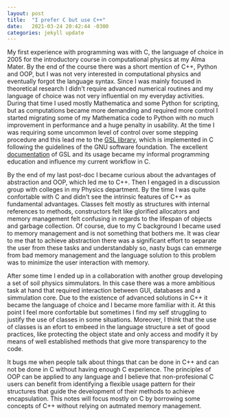```yaml
---
layout: post
title:  "I prefer C but use C++"
date:   2021-03-24 20:42:44 -0300
categories: jekyll update
---
```


My first experience with programming was with C, the language of choice in 2005 for the introductory course in computational physics at my Alma Mater. By the end of the course there was a short mention of C++, Python and OOP, but I was not very interested in computational physics and eventually forgot the language syntax. Since I was mainly focused in theoretical research I didn't require advanced numerical routines and my language of choice was not very influential on my everyday activities. During that time I used mostly Mathematica and some Python for scripting, but as computations became more demanding and required more control I started migrating some of my Mathematica code to Python with no much improvement in performance and a huge penalty in usability. At the time I was requiring some uncommon level of control over some stepping procedure and this lead me to the [GSL library](https://www.gnu.org/software/gsl/), which is implemented in C following the guidelines of the GNU software foundation. The excellent [documentation](https://www.gnu.org/software/gsl/doc/html/index.html) of GSL and its usage became my informal programming education and influence my current workflow in C.

By the end of my last post-doc I became curious about the advantages of abstraction and OOP, which led me to C++. Then I engaged in a discussion group with colleges in my Physics department. By the time I was quite confortable with C and didn't see the intrinsic features of C++ as fundamental advantages. Classes felt mostly as structures with internal references to methods, constructors felt like glorified allocators and memory management felt confusing in regards to the lifespan of objects and garbage collection. Of course, due to my C background I became used to memory management and is not something that bothers me. It was clear to me that to achieve abstraction there was a significant effort to separate the user from these tasks and understandably so, nasty bugs can emmerge from bad memory management and the language solution to this problem was to minimize the user interaction with memory.

After some time I ended up in a collaboration with another group developing a set of soil physics simmulators. In this case there was a more ambitious task at hand that required interaction between GUI, databases and a simmulation core. Due to the existence of advanced solutions in C++ it became the language of choice and I became more familiar with it. At this point I feel more confortable but sometimes I find my self struggling to justify the use of classes in some situations. Moreover, I think that the use of classes is an efort to embeed in the language structure a set of good practices, like protecting the object state and only access and modify it by means of well established methods that give more transparency to the code.

It bugs me when people talk about things that can be done in C++ and can not be done in C without having enough C experience. The principles of OOP can be applied to any language and I believe that non-profesional C users can benefit from identifying a flexible usage pattern for their structures that guide the development of their methods to achieve encapsulation. This notes will focus mostly on C by borrowing some concepts of C++ without relying on autmated memory management.
